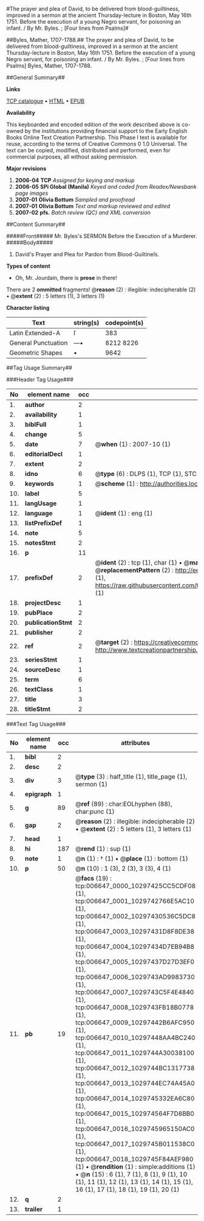 #The prayer and plea of David, to be delivered from blood-guiltiness, improved in a sermon at the ancient Thursday-lecture in Boston, May 16th 1751. Before the execution of a young Negro servant, for poisoning an infant. / By Mr. Byles. ; [Four lines from Psalms]#

##Byles, Mather, 1707-1788.##
The prayer and plea of David, to be delivered from blood-guiltiness, improved in a sermon at the ancient Thursday-lecture in Boston, May 16th 1751. Before the execution of a young Negro servant, for poisoning an infant. / By Mr. Byles. ; [Four lines from Psalms]
Byles, Mather, 1707-1788.

##General Summary##

**Links**

[TCP catalogue](http://www.ota.ox.ac.uk/tcp/)  • 
[HTML](http://tei.it.ox.ac.uk/tcp/Texts-HTML/free/N05/N05259.html)  • 
[EPUB](http://tei.it.ox.ac.uk/tcp/Texts-EPUB/free/N05/N05259.epub)

**Availability**

This keyboarded and encoded edition of the
	       work described above is co-owned by the institutions
	       providing financial support to the Early English Books
	       Online Text Creation Partnership. This Phase I text is
	       available for reuse, according to the terms of Creative
	       Commons 0 1.0 Universal. The text can be copied,
	       modified, distributed and performed, even for
	       commercial purposes, all without asking permission.

**Major revisions**

1. __2006-04__ __TCP__ *Assigned for keying and markup*
1. __2006-05__ __SPi Global (Manila)__ *Keyed and coded from Readex/Newsbank page images*
1. __2007-01__ __Olivia Bottum__ *Sampled and proofread*
1. __2007-01__ __Olivia Bottum__ *Text and markup reviewed and edited*
1. __2007-02__ __pfs.__ *Batch review (QC) and XML conversion*

##Content Summary##

#####Front#####
Mr. Byles's SERMON Before the Execution of a Murderer.
#####Body#####

1. David's Prayer and Plea for Pardon from Blood-Guiltineſs.

**Types of content**

  * Oh, Mr. Jourdain, there is **prose** in there!

There are 2 **ommitted** fragments! 
 @__reason__ (2) : illegible: indecipherable (2)  •  @__extent__ (2) : 5 letters (1), 3 letters (1)

**Character listing**


|Text|string(s)|codepoint(s)|
|---|---|---|
|Latin Extended-A|ſ|383|
|General Punctuation|—•|8212 8226|
|Geometric Shapes|▪|9642|

##Tag Usage Summary##

###Header Tag Usage###

|No|element name|occ|attributes|
|---|---|---|---|
|1.|__author__|2||
|2.|__availability__|1||
|3.|__biblFull__|1||
|4.|__change__|5||
|5.|__date__|7| @__when__ (1) : 2007-10 (1)|
|6.|__editorialDecl__|1||
|7.|__extent__|2||
|8.|__idno__|6| @__type__ (6) : DLPS (1), TCP (1), STC (1), NOTIS (1), IMAGE-SET (1), EVANS-CITATION (1)|
|9.|__keywords__|1| @__scheme__ (1) : http://authorities.loc.gov/ (1)|
|10.|__label__|5||
|11.|__langUsage__|1||
|12.|__language__|1| @__ident__ (1) : eng (1)|
|13.|__listPrefixDef__|1||
|14.|__note__|5||
|15.|__notesStmt__|2||
|16.|__p__|11||
|17.|__prefixDef__|2| @__ident__ (2) : tcp (1), char (1)  •  @__matchPattern__ (2) : ([0-9\-]+):([0-9IVX]+) (1), (.+) (1)  •  @__replacementPattern__ (2) : http://eebo.chadwyck.com/downloadtiff?vid=$1&page=$2 (1), https://raw.githubusercontent.com/textcreationpartnership/Texts/master/tcpchars.xml#$1 (1)|
|18.|__projectDesc__|1||
|19.|__pubPlace__|2||
|20.|__publicationStmt__|2||
|21.|__publisher__|2||
|22.|__ref__|2| @__target__ (2) : https://creativecommons.org/publicdomain/zero/1.0/ (1), http://www.textcreationpartnership.org/docs/. (1)|
|23.|__seriesStmt__|1||
|24.|__sourceDesc__|1||
|25.|__term__|6||
|26.|__textClass__|1||
|27.|__title__|3||
|28.|__titleStmt__|2||


###Text Tag Usage###

|No|element name|occ|attributes|
|---|---|---|---|
|1.|__bibl__|2||
|2.|__desc__|2||
|3.|__div__|3| @__type__ (3) : half_title (1), title_page (1), sermon (1)|
|4.|__epigraph__|1||
|5.|__g__|89| @__ref__ (89) : char:EOLhyphen (88), char:punc (1)|
|6.|__gap__|2| @__reason__ (2) : illegible: indecipherable (2)  •  @__extent__ (2) : 5 letters (1), 3 letters (1)|
|7.|__head__|1||
|8.|__hi__|187| @__rend__ (1) : sup (1)|
|9.|__note__|1| @__n__ (1) : † (1)  •  @__place__ (1) : bottom (1)|
|10.|__p__|50| @__n__ (10) : 1 (3), 2 (3), 3 (3), 4 (1)|
|11.|__pb__|19| @__facs__ (19) : tcp:006647_0000_10297425CC5CDF08 (1), tcp:006647_0001_1029742766E5AC10 (1), tcp:006647_0002_10297430536C5DC8 (1), tcp:006647_0003_10297431D8F8DE38 (1), tcp:006647_0004_10297434D7EB94B8 (1), tcp:006647_0005_10297437D27D3EF0 (1), tcp:006647_0006_1029743AD9983730 (1), tcp:006647_0007_1029743C5F4E4840 (1), tcp:006647_0008_1029743FB18B0778 (1), tcp:006647_0009_10297442B6AFC950 (1), tcp:006647_0010_10297448AA4BC240 (1), tcp:006647_0011_1029744A30038100 (1), tcp:006647_0012_1029744BC1317738 (1), tcp:006647_0013_1029744EC74A45A0 (1), tcp:006647_0014_1029745332EA6C80 (1), tcp:006647_0015_102974564F7D8BB0 (1), tcp:006647_0016_1029745965150AC0 (1), tcp:006647_0017_1029745B011538C0 (1), tcp:006647_0018_1029745F84AEF980 (1)  •  @__rendition__ (1) : simple:additions (1)  •  @__n__ (15) : 6 (1), 7 (1), 8 (1), 9 (1), 10 (1), 11 (1), 12 (1), 13 (1), 14 (1), 15 (1), 16 (1), 17 (1), 18 (1), 19 (1), 20 (1)|
|12.|__q__|2||
|13.|__trailer__|1||
